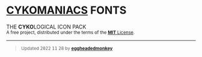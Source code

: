 # [CYKOMANIACS](https://github.com/cykomaniacs) FONTS

THE **CYKO**LOGICAL ICON PACK\
<sup>A free project, distributed under the terms of the [**MIT** License](LICENSE).</sup>

---

> <sub>Updated <kbd>2022</kbd> <kbd>11</kbd> <kbd>28</kbd> by [**eggheadedmonkey**](https://github.com/eggheadedmonkey)</sub>

